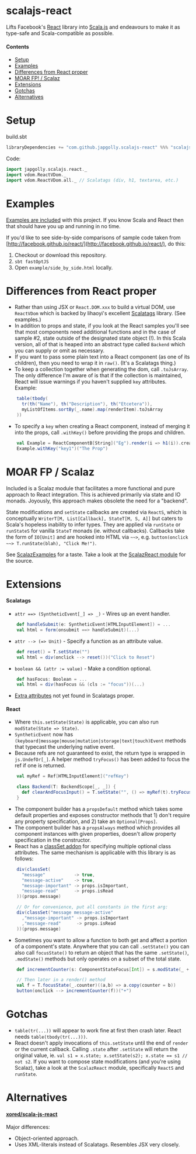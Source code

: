scalajs-react
=============

Lifts Facebook's [React](http://facebook.github.io/react/) library into [Scala.js](http://www.scala-js.org/) and endeavours to make it as type-safe and Scala-compatible as possible.

#### Contents

- [Setup](#setup)
- [Examples](#examples)
- [Differences from React proper](#differences-from-react-proper)
- [MOAR FP! / Scalaz](#moar-fp--scalaz)
- [Extensions](#extensions)
- [Gotchas](#gotchas)
- [Alternatives](#alternatives)


Setup
=====

build.sbt
```scala
libraryDependencies += "com.github.japgolly.scalajs-react" %%% "scalajs-react" % "0.2.0"
```

Code:
```scala
import japgolly.scalajs.react._
import vdom.ReactVDom._
import vdom.ReactVDom.all._ // Scalatags (div, h1, textarea, etc.)
```

Examples
========

[Examples are included](https://github.com/japgolly/scalajs-react/tree/master/example/src/main/scala/japgolly/scalajs/react/example) with this project. If you know Scala and React then that should have you up and running in no time.

If you'd like to see side-by-side comparisons of sample code taken from [http://facebook.github.io/react/](http://facebook.github.io/react/), do this:

1. Checkout or download this repository.
1. `sbt fastOptJS`
1. Open `example/side_by_side.html` locally.


Differences from React proper
=============================

* Rather than using JSX or `React.DOM.xxx` to build a virtual DOM, use `ReactVDom` which is backed by lihaoyi's excellent [Scalatags](https://github.com/lihaoyi/scalatags) library. (See examples.)
* In addition to props and state, if you look at the React samples you'll see that most components need additional functions and in the case of sample #2, state outside of the designated state object (!). In this Scala version, all of that is heaped into an abstract type called `Backend` which you can supply or omit as necessary.
* If you want to pass some plain text into a React component (as one of its children), then you need to wrap it in `raw()`. (It's a Scalatags thing.)
* To keep a collection together when generating the dom, call `.toJsArray`. The only difference I'm aware of is that if the collection is maintained, React will issue warnings if you haven't supplied `key` attributes. Example:
```scala
    table(tbody(
      tr(th("Name"), th("Description"), th("Etcetera")),
      myListOfItems.sortBy(_.name).map(renderItem).toJsArray
    ))
```
* To specify a `key` when creating a React component, instead of merging it into the props, call `.withKey()` before providing the props and children.
```scala
    val Example = ReactComponentB[String]("Eg").render(i => h1(i)).create
    Example.withKey("key1")("The Prop")
```


MOAR FP / Scalaz
================

Included is a Scalaz module that facilitates a more functional and pure approach to React integration.
This is achieved primarily via state and IO monads. Joyously, this approach makes obsolete the need for a "backend".

State modifications and `setState` callbacks are created via `ReactS`, which is conceptually `WriterT[M, List[Callback], StateT[M, S, A]]` but caters to Scala's hopeless inability to infer types. They are applied via `runState` or `runStateS` for vanilla `StateT` monads (ie. without callbacks). Callbacks take the form of `IO[Unit]` and are hooked into HTML via `~~>`, e.g. `button(onclick ~~> T.runState(blah), "Click Me!")`.


See [ScalazExamples](https://github.com/japgolly/scalajs-react/tree/master/example/src/main/scala/japgolly/scalajs/react/example/ScalazExamples.scala) for a taste.
Take a look at the [ScalazReact module](https://github.com/japgolly/scalajs-react/tree/master/scalaz-7.1/src/main/scala/japgolly/scalajs/react/ScalazReact.scala) for the source.


Extensions
==========

#### Scalatags
* `attr ==> (SyntheticEvent[_] => _)` - Wires up an event handler.
```scala
    def handleSubmit(e: SyntheticEvent[HTMLInputElement]) = ...
    val html = form(onsubmit ==> handleSubmit)(...)
```
* `attr --> (=> Unit)` - Specify a function as an attribute value.
```scala
    def reset() = T.setState("")
    val html = div(onclick --> reset())("Click to Reset")
```
* `boolean && (attr := value)` - Make a condition optional.
```scala
    def hasFocus: Boolean = ...
    val html = div(hasFocus && (cls := "focus"))(...)
```
* [Extra attributes](https://github.com/japgolly/scalajs-react/blob/master/core/src/main/scala/japgolly/scalajs/react/vdom/ReactVDom.scala#L135-150) not yet found in Scalatags proper.

#### React
* Where `this.setState(State)` is applicable, you can also run `modState(State => State)`.
* `SyntheticEvent` now has `(keyboard|message|mouse|mutation|storage|text|touch)Event` methods that typecast the underlying native event.
* Because refs are not guaranteed to exist, the return type is wrapped in `js.UndefOr[_]`. A helper method `tryFocus()` has been added to focus the ref if one is returned.
```scala
    val myRef = Ref[HTMLInputElement]("refKey")

    class Backend(T: BackendScope[_, _]) {
      def clearAndFocusInput() = T.setState("", () => myRef(t).tryFocus())
    }
```
* The component builder has a `propsDefault` method which takes some default properties and exposes constructor methods that 1) don't require any property specification, and 2) take an `Optional[Props]`.
* The component builder has a `propsAlways` method which provides all component instances with given properties, doesn't allow property specification in the constructor.
* React has a [classSet addon](http://facebook.github.io/react/docs/class-name-manipulation.html)
  for specifying multiple optional class attributes. The same mechanism is applicable with this library is as follows:
```scala
    div(classSet(
      "message"           -> true,
      "message-active"    -> true,
      "message-important" -> props.isImportant,
      "message-read"      -> props.isRead
    ))(props.message)

    // Or for convenience, put all constants in the first arg:
    div(classSet("message message-active"
      ,"message-important" -> props.isImportant
      ,"message-read"      -> props.isRead
    ))(props.message)
```
* Sometimes you want to allow a function to both get and affect a portion of a component's state. Anywhere that you can call `.setState()` you can also call `focusState()` to return an object that has the same `.setState()`, `.modState()` methods but only operates on a subset of the total state.
```scala
    def incrementCounter(s: ComponentStateFocus[Int]) = s.modState(_ + 1)

    // Then later in a render() method
    val f = T.focusState(_.counter)((a,b) => a.copy(counter = b))
    button(onclick --> incrementCounter(f))("+")
```


Gotchas
=======

* `table(tr(...))` will appear to work fine at first then crash later. React needs `table(tbody(tr(...)))`.
* React doesn't apply invocations of `this.setState` until the end of `render` or the current callback. Calling `.state` after `.setState` will return the original value, ie. `val s1 = x.state; x.setState(s2); x.state == s1 // not s2`.
  If you want to compose state modifications (and you're using Scalaz), take a look at the `ScalazReact` module, specifically `ReactS` and `runState`.


Alternatives
============

#### [xored/scala-js-react](https://github.com/xored/scala-js-react)
Major differences:
- Object-oriented approach.
- Uses XML-literals instead of Scalatags. Resembles JSX very closely.
